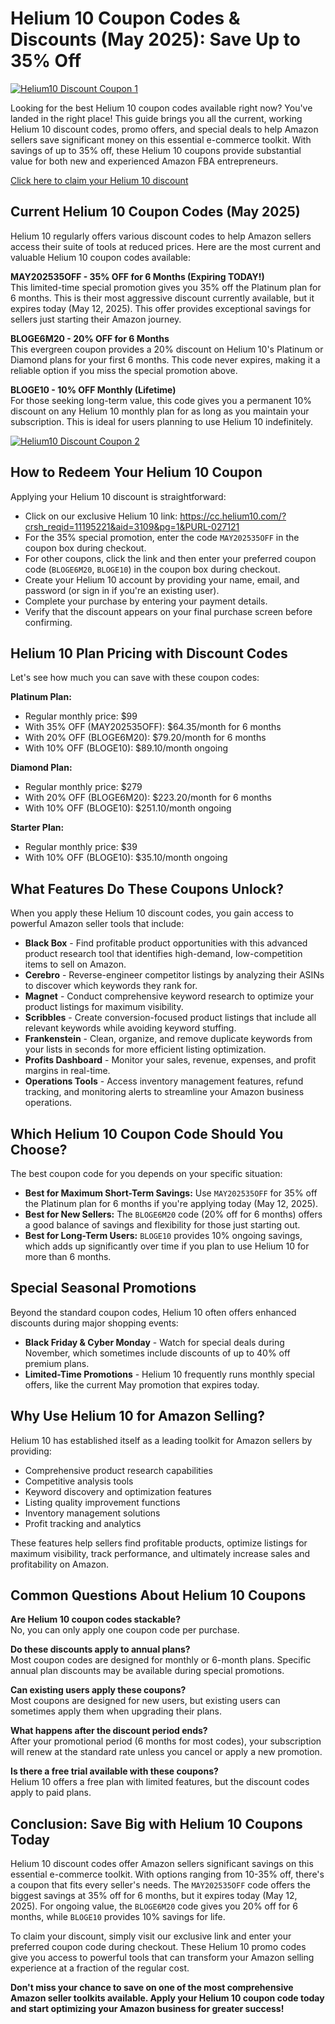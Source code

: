 # Helium 10 Coupon Codes & Discounts (May 2025): Save Up to 35% Off

[![Helium10 Discount Coupon 1](https://res.cloudinary.com/drzqec0oi/image/upload/v1747051673/Helium10_Discount_Coupon_1_pt8gwe.jpg)](https://crushtrk.com/?a=3109&c=748&p=r&s5=PURL-027121%C2%A0)

Looking for the best Helium 10 coupon codes available right now? You've landed in the right place! This guide brings you all the current, working Helium 10 discount codes, promo offers, and special deals to help Amazon sellers save significant money on this essential e-commerce toolkit. With savings of up to 35% off, these Helium 10 coupons provide substantial value for both new and experienced Amazon FBA entrepreneurs.

[Click here to claim your Helium 10 discount](https://crushtrk.com/?a=3109&c=748&p=r&s5=PURL-027121)

## Current Helium 10 Coupon Codes (May 2025)

Helium 10 regularly offers various discount codes to help Amazon sellers access their suite of tools at reduced prices. Here are the most current and valuable Helium 10 coupon codes available:

**MAY202535OFF - 35% OFF for 6 Months (Expiring TODAY!)**  
This limited-time special promotion gives you 35% off the Platinum plan for 6 months. This is their most aggressive discount currently available, but it expires today (May 12, 2025). This offer provides exceptional savings for sellers just starting their Amazon journey.

**BLOGE6M20 - 20% OFF for 6 Months**  
This evergreen coupon provides a 20% discount on Helium 10's Platinum or Diamond plans for your first 6 months. This code never expires, making it a reliable option if you miss the special promotion above.

**BLOGE10 - 10% OFF Monthly (Lifetime)**  
For those seeking long-term value, this code gives you a permanent 10% discount on any Helium 10 monthly plan for as long as you maintain your subscription. This is ideal for users planning to use Helium 10 indefinitely.

[![Helium10 Discount Coupon 2](https://res.cloudinary.com/drzqec0oi/image/upload/v1747051673/Helium10_Discount_Coupon_2_xkhrd7.jpg)](https://crushtrk.com/?a=3109&c=748&p=r&s5=PURL-027121%C2%A0)

## How to Redeem Your Helium 10 Coupon

Applying your Helium 10 discount is straightforward:

- Click on our exclusive Helium 10 link: https://cc.helium10.com/?crsh_reqid=11195221&aid=3109&pg=1&PURL-027121
- For the 35% special promotion, enter the code `MAY202535OFF` in the coupon box during checkout.
- For other coupons, click the link and then enter your preferred coupon code (`BLOGE6M20`, `BLOGE10`) in the coupon box during checkout.
- Create your Helium 10 account by providing your name, email, and password (or sign in if you're an existing user).
- Complete your purchase by entering your payment details.
- Verify that the discount appears on your final purchase screen before confirming.

## Helium 10 Plan Pricing with Discount Codes

Let's see how much you can save with these coupon codes:

**Platinum Plan:**
- Regular monthly price: $99
- With 35% OFF (MAY202535OFF): $64.35/month for 6 months
- With 20% OFF (BLOGE6M20): $79.20/month for 6 months
- With 10% OFF (BLOGE10): $89.10/month ongoing

**Diamond Plan:**
- Regular monthly price: $279
- With 20% OFF (BLOGE6M20): $223.20/month for 6 months
- With 10% OFF (BLOGE10): $251.10/month ongoing

**Starter Plan:**
- Regular monthly price: $39
- With 10% OFF (BLOGE10): $35.10/month ongoing

## What Features Do These Coupons Unlock?

When you apply these Helium 10 discount codes, you gain access to powerful Amazon seller tools that include:

- **Black Box** - Find profitable product opportunities with this advanced product research tool that identifies high-demand, low-competition items to sell on Amazon.
- **Cerebro** - Reverse-engineer competitor listings by analyzing their ASINs to discover which keywords they rank for.
- **Magnet** - Conduct comprehensive keyword research to optimize your product listings for maximum visibility.
- **Scribbles** - Create conversion-focused product listings that include all relevant keywords while avoiding keyword stuffing.
- **Frankenstein** - Clean, organize, and remove duplicate keywords from your lists in seconds for more efficient listing optimization.
- **Profits Dashboard** - Monitor your sales, revenue, expenses, and profit margins in real-time.
- **Operations Tools** - Access inventory management features, refund tracking, and monitoring alerts to streamline your Amazon business operations.

## Which Helium 10 Coupon Code Should You Choose?

The best coupon code for you depends on your specific situation:

- **Best for Maximum Short-Term Savings:** Use `MAY202535OFF` for 35% off the Platinum plan for 6 months if you're applying today (May 12, 2025).
- **Best for New Sellers:** The `BLOGE6M20` code (20% off for 6 months) offers a good balance of savings and flexibility for those just starting out.
- **Best for Long-Term Users:** `BLOGE10` provides 10% ongoing savings, which adds up significantly over time if you plan to use Helium 10 for more than 6 months.

## Special Seasonal Promotions

Beyond the standard coupon codes, Helium 10 often offers enhanced discounts during major shopping events:

- **Black Friday & Cyber Monday** - Watch for special deals during November, which sometimes include discounts of up to 40% off premium plans.
- **Limited-Time Promotions** - Helium 10 frequently runs monthly special offers, like the current May promotion that expires today.

## Why Use Helium 10 for Amazon Selling?

Helium 10 has established itself as a leading toolkit for Amazon sellers by providing:

- Comprehensive product research capabilities  
- Competitive analysis tools  
- Keyword discovery and optimization features  
- Listing quality improvement functions  
- Inventory management solutions  
- Profit tracking and analytics  

These features help sellers find profitable products, optimize listings for maximum visibility, track performance, and ultimately increase sales and profitability on Amazon.

## Common Questions About Helium 10 Coupons

**Are Helium 10 coupon codes stackable?**  
No, you can only apply one coupon code per purchase.

**Do these discounts apply to annual plans?**  
Most coupon codes are designed for monthly or 6-month plans. Specific annual plan discounts may be available during special promotions.

**Can existing users apply these coupons?**  
Most coupons are designed for new users, but existing users can sometimes apply them when upgrading their plans.

**What happens after the discount period ends?**  
After your promotional period (6 months for most codes), your subscription will renew at the standard rate unless you cancel or apply a new promotion.

**Is there a free trial available with these coupons?**  
Helium 10 offers a free plan with limited features, but the discount codes apply to paid plans.

## Conclusion: Save Big with Helium 10 Coupons Today

Helium 10 discount codes offer Amazon sellers significant savings on this essential e-commerce toolkit. With options ranging from 10-35% off, there's a coupon that fits every seller's needs. The `MAY202535OFF` code offers the biggest savings at 35% off for 6 months, but it expires today (May 12, 2025). For ongoing value, the `BLOGE6M20` code gives you 20% off for 6 months, while `BLOGE10` provides 10% savings for life.

To claim your discount, simply visit our exclusive link and enter your preferred coupon code during checkout. These Helium 10 promo codes give you access to powerful tools that can transform your Amazon selling experience at a fraction of the regular cost.

**Don't miss your chance to save on one of the most comprehensive Amazon seller toolkits available. Apply your Helium 10 coupon code today and start optimizing your Amazon business for greater success!**
